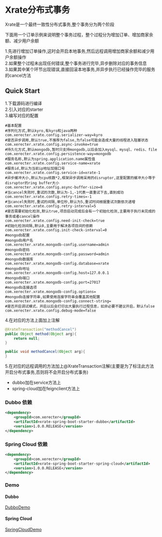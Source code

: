 # Xrate分布式事务
Xrate是一个最终一致性分布式事务,整个事务分为两个阶段

下面用一个订单示例来说明整个事务过程，整个过程分为增加订单、增加商家余额、减少用户余额  

1.先进行增加订单操作,这时会开启本地事务,然后远程调用增加商家余额和减少用户余额操作  
2.如果整个过程未出现任何错误,整个事务进行完毕,异步删除对应的事务信息  
3.如果其中某个环节出现错误,直接回滚本地事务,并异步执行已经操作完毕的服务的cancel方法  

## Quick Start
1.下载源码进行编译  
2.引入对应的starter  
3.编写对应的配置
```properties
#基本配置
#序列化方式,默认kyro,有kyro和java两种
com.xerecter.xrate.config.serializer-way=kyro
#是否异步调用,默认true,不推荐为false,为false可能会造成大量的线程进入阻塞状态
com.xerecter.xrate.config.async-invoke=true
#持久化方式,默认mongodb,暂时只支持mongodb,以后会加入mysql、mysql、redis、file
com.xerecter.xrate.config.persistence-way=mongodb
#服务名称,默认为spring.application.name属性值
com.xerecter.xrate.config.service-name=xrate
#服务id,默认为当前ip地址加端口号
com.xerecter.xrate.config.service-id=xrate-1
#异步缓冲大小,默认为cpu核数*2,框架异步调用采用的disruptor,这里配置的缓冲大小等于disruptor的ring buffer大小
com.xerecter.xrate.config.async-buffer-size=8
#当cancel失败时,重试的次数,默认为-1,-1代表一直重试下去,直到成功
com.xerecter.xrate.config.retry-times=-1
#当cancel失败时,重试的间隔,单位秒,默认为5,重试时间根据重试次数依次递增
com.xerecter.xrate.config.retry-interval=5
#是否需要初始化检测,默认true,项目启动完成后会有一个初始化检测,主要用于执行未完成的事务或者cancel操作
com.xerecter.xrate.config.need-init-check=true
#初始化检测间隔,默认0,主要用于解决各项目间的依赖
com.xerecter.xrate.config.init-check-interval=0
#mongodb配置
#mongodb用户名
com.xerecter.xrate.mongodb-config.username=admin
#mongodb密码
com.xerecter.xrate.mongodb-config.password=admin
#mongodb数据库
com.xerecter.xrate.mongodb-config.database=xrate
#mongodb地址
com.xerecter.xrate.mongodb-config.host=127.0.0.1
#mongodb端口
com.xerecter.xrate.mongodb-config.port=27017
#mongodb连接选项
com.xerecter.xrate.mongodb-config.options=
#mongodb连接字符串,如果使用连接字符串会覆盖其他配置
com.xerecter.xrate.mongodb-config.connect-string=
#是否开启调试模式，开启以后会打印出大量执行过程信息，如非必要不建议开启，默认false
com.xerecter.xrate.config.debug-mode=false
```  
4.在对应的方法上面加上注解  
```java
@XrateTransaction("methodCancel")
public Object method(Object arg){
    return null;
}

public void methodCancel(Object arg){
}
```  
5.在对应的远程调用的方法加上@XrateTransaction注解(主要是为了标注此方法开启分布式事务,否则将不会开启分布式事务)
 + dubbo加在service方法上
 + spring-cloud加在feignclient方法上

### Dubbo 依赖
```xml
<dependency>
    <groupId>com.xerecter</groupId>
    <artifactId>xrate-spring-boot-starter-dubbo</artifactId>
    <version>1.0.0.RELEASE</version>
</dependency>
```

### Spring Cloud 依赖
```xml
<dependency>
    <groupId>com.xerecter</groupId>
    <artifactId>xrate-spring-boot-starter-spring-cloud</artifactId>
    <version>1.0.0.RELEASE</version>
</dependency>
```  

### Demo
#### Dubbo
[DubboDemo]()
#### Spring Cloud
[SpringCloudDemo]()